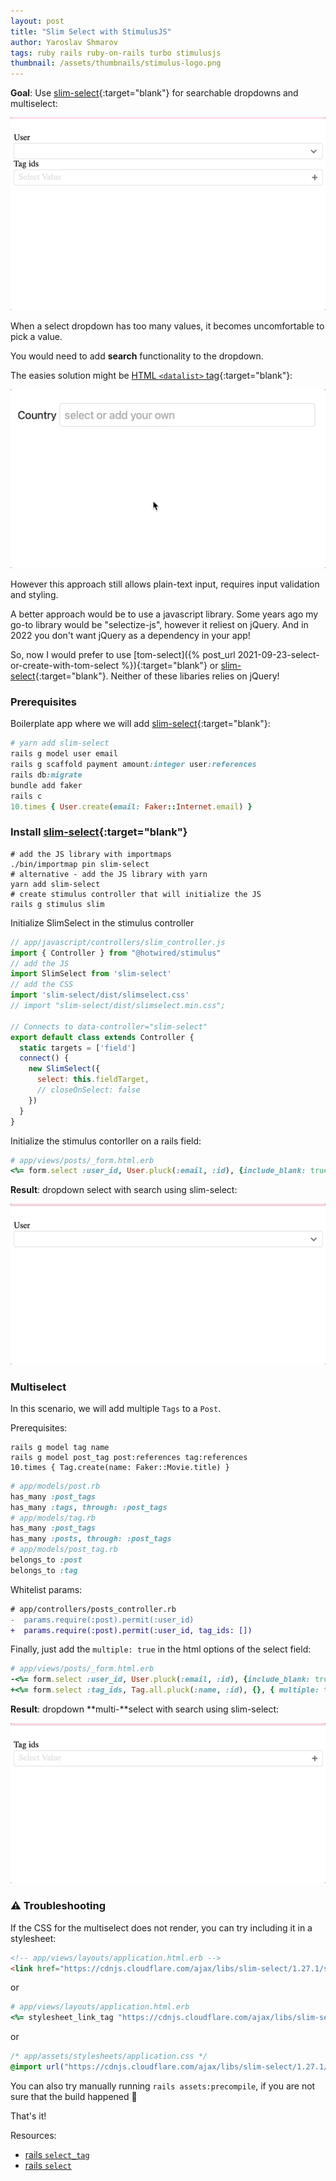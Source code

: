 ```yaml
---
layout: post
title: "Slim Select with StimulusJS"
author: Yaroslav Shmarov
tags: ruby rails ruby-on-rails turbo stimulusjs
thumbnail: /assets/thumbnails/stimulus-logo.png
---
```


**Goal**: Use [slim-select](https://slimselectjs.com/){:target="blank"} for searchable dropdowns and multiselect:

![slim-select-multiselect](/assets/images/slim-select-multiselect.gif)

When a select dropdown has too many values, it becomes uncomfortable to pick a value.

You would need to add **search** functionality to the dropdown.

The easies solution might be [HTML `<datalist>` tag](https://developer.mozilla.org/en-US/docs/Web/HTML/Element/datalist){:target="blank"}:

![datalist with rails](/assets/images/datalist-select-example.gif)

However this approach still allows plain-text input, requires input validation and styling.

A better approach would be to use a javascript library. Some years ago my go-to library would be "selectize-js", however it reliest on jQuery. And in 2022 you don't want jQuery as a dependency in your app!

So, now I would prefer to use [tom-select]({% post_url 2021-09-23-select-or-create-with-tom-select %}){:target="blank"} or [slim-select](https://slimselectjs.com/){:target="blank"}. Neither of these libaries relies on jQuery!

### Prerequisites

Boilerplate app where we will add [slim-select](https://slimselectjs.com/){:target="blank"}:

```ruby
# yarn add slim-select
rails g model user email
rails g scaffold payment amount:integer user:references
rails db:migrate
bundle add faker
rails c
10.times { User.create(email: Faker::Internet.email) }
```

### Install [slim-select](https://slimselectjs.com/){:target="blank"}

```shell
# add the JS library with importmaps
./bin/importmap pin slim-select
# alternative - add the JS library with yarn
yarn add slim-select
# create stimulus controller that will initialize the JS
rails g stimulus slim
```

Initialize SlimSelect in the stimulus controller

```js
// app/javascript/controllers/slim_controller.js
import { Controller } from "@hotwired/stimulus"
// add the JS
import SlimSelect from 'slim-select'
// add the CSS
import 'slim-select/dist/slimselect.css'
// import "slim-select/dist/slimselect.min.css";

// Connects to data-controller="slim-select"
export default class extends Controller {
  static targets = ['field']
  connect() {
    new SlimSelect({
      select: this.fieldTarget,
      // closeOnSelect: false
    })
  }
}
```

Initialize the stimulus contorller on a rails field:

```ruby
# app/views/posts/_form.html.erb
<%= form.select :user_id, User.pluck(:email, :id), {include_blank: true}, {data: { controller: 'slim', slim_target: 'field' } } %>
```

**Result**: dropdown select with search using slim-select:

![slim-select](/assets/images/slim-select.gif)

### Multiselect

In this scenario, we will add multiple `Tags` to a `Post`.

Prerequisites:

```shell
rails g model tag name
rails g model post_tag post:references tag:references
10.times { Tag.create(name: Faker::Movie.title) }
```

```ruby
# app/models/post.rb
has_many :post_tags
has_many :tags, through: :post_tags
# app/models/tag.rb
has_many :post_tags
has_many :posts, through: :post_tags
# app/models/post_tag.rb
belongs_to :post
belongs_to :tag
```

Whitelist params:

```diff
# app/controllers/posts_controller.rb
-  params.require(:post).permit(:user_id)
+  params.require(:post).permit(:user_id, tag_ids: [])
```

Finally, just add the `multiple: true` in the html options of the select field:

```ruby
# app/views/posts/_form.html.erb
-<%= form.select :user_id, User.pluck(:email, :id), {include_blank: true}, {data: { controller: 'slim', slim_target: 'field' } } %>
+<%= form.select :tag_ids, Tag.all.pluck(:name, :id), {}, { multiple: true, data: { controller: 'slim', slim_target: 'field' } } %>
```

**Result**: dropdown **multi-**select with search using slim-select:

![slim-multiselect](/assets/images/slim-multiselect.gif)

### ⚠️ Troubleshooting

If the CSS for the multiselect does not render, you can try including it in a stylesheet:

```html
<!-- app/views/layouts/application.html.erb -->
<link href="https://cdnjs.cloudflare.com/ajax/libs/slim-select/1.27.1/slimselect.min.css" rel="stylesheet" crossorigin="" />
```

or

```ruby
# app/views/layouts/application.html.erb
<%= stylesheet_link_tag "https://cdnjs.cloudflare.com/ajax/libs/slim-select/1.27.1/slimselect.min.css", "data-turbo-track": "reload" %>
```

or

```css
/* app/assets/stylesheets/application.css */
@import url("https://cdnjs.cloudflare.com/ajax/libs/slim-select/1.27.1/slimselect.min.css");
```

You can also try manually running `rails assets:precompile`, if you are not sure that the build happened 🤷

That's it!

Resources:
* [rails `select_tag`](https://apidock.com/rails/ActionView/Helpers/FormTagHelper/select_tag)
* [rails `select`](https://apidock.com/rails/ActionView/Helpers/FormOptionsHelper/select)
